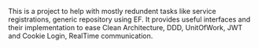 This is a project to help with mostly redundent tasks like service registrations, generic repository using EF.
It provides useful interfaces and their implementation to ease Clean Architecture, DDD, UnitOfWork, JWT and Cookie Login, RealTime communication.
